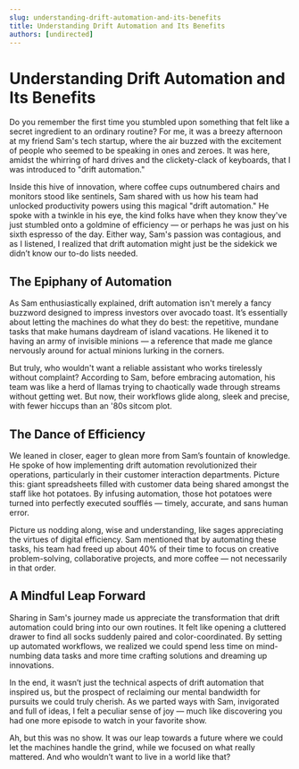 ```yaml
---
slug: understanding-drift-automation-and-its-benefits
title: Understanding Drift Automation and Its Benefits
authors: [undirected]
---
```


# Understanding Drift Automation and Its Benefits

Do you remember the first time you stumbled upon something that felt like a secret ingredient to an ordinary routine? For me, it was a breezy afternoon at my friend Sam's tech startup, where the air buzzed with the excitement of people who seemed to be speaking in ones and zeroes. It was here, amidst the whirring of hard drives and the clickety-clack of keyboards, that I was introduced to "drift automation." 

Inside this hive of innovation, where coffee cups outnumbered chairs and monitors stood like sentinels, Sam shared with us how his team had unlocked productivity powers using this magical "drift automation." He spoke with a twinkle in his eye, the kind folks have when they know they've just stumbled onto a goldmine of efficiency — or perhaps he was just on his sixth espresso of the day. Either way, Sam's passion was contagious, and as I listened, I realized that drift automation might just be the sidekick we didn’t know our to-do lists needed.

## The Epiphany of Automation

As Sam enthusiastically explained, drift automation isn't merely a fancy buzzword designed to impress investors over avocado toast. It’s essentially about letting the machines do what they do best: the repetitive, mundane tasks that make humans daydream of island vacations. He likened it to having an army of invisible minions — a reference that made me glance nervously around for actual minions lurking in the corners.

But truly, who wouldn't want a reliable assistant who works tirelessly without complaint? According to Sam, before embracing automation, his team was like a herd of llamas trying to chaotically wade through streams without getting wet. But now, their workflows glide along, sleek and precise, with fewer hiccups than an '80s sitcom plot.

## The Dance of Efficiency

We leaned in closer, eager to glean more from Sam’s fountain of knowledge. He spoke of how implementing drift automation revolutionized their operations, particularly in their customer interaction departments. Picture this: giant spreadsheets filled with customer data being shared amongst the staff like hot potatoes. By infusing automation, those hot potatoes were turned into perfectly executed soufflés — timely, accurate, and sans human error.

Picture us nodding along, wise and understanding, like sages appreciating the virtues of digital efficiency. Sam mentioned that by automating these tasks, his team had freed up about 40% of their time to focus on creative problem-solving, collaborative projects, and more coffee — not necessarily in that order.

## A Mindful Leap Forward

Sharing in Sam's journey made us appreciate the transformation that drift automation could bring into our own routines. It felt like opening a cluttered drawer to find all socks suddenly paired and color-coordinated. By setting up automated workflows, we realized we could spend less time on mind-numbing data tasks and more time crafting solutions and dreaming up innovations.

In the end, it wasn’t just the technical aspects of drift automation that inspired us, but the prospect of reclaiming our mental bandwidth for pursuits we could truly cherish. As we parted ways with Sam, invigorated and full of ideas, I felt a peculiar sense of joy — much like discovering you had one more episode to watch in your favorite show.

Ah, but this was no show. It was our leap towards a future where we could let the machines handle the grind, while we focused on what really mattered. And who wouldn’t want to live in a world like that?
